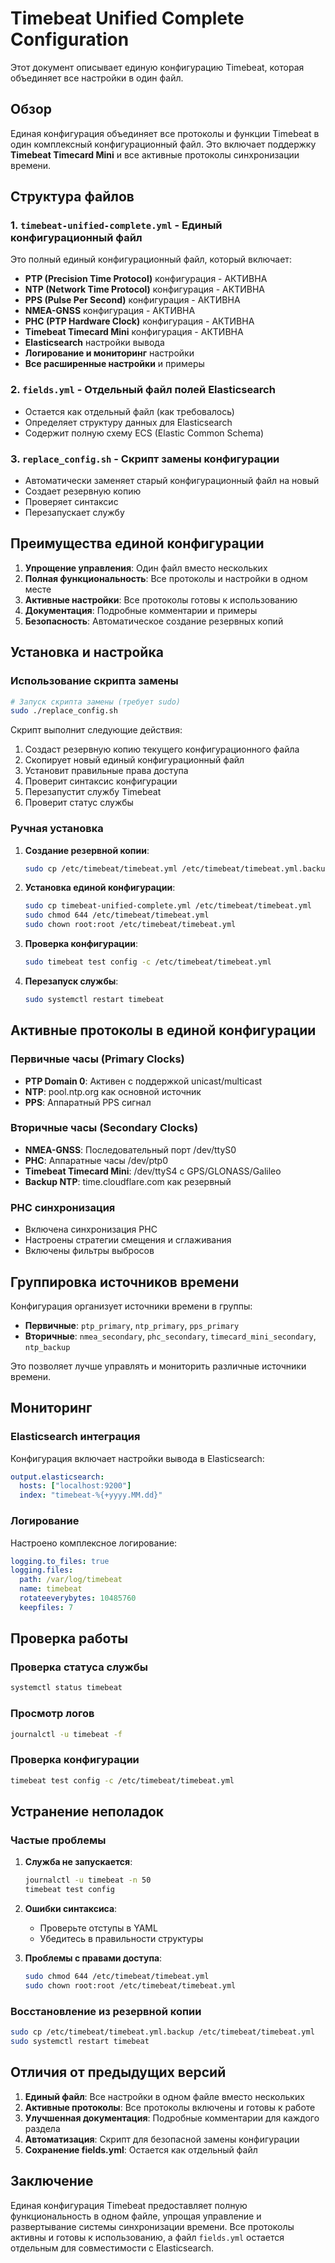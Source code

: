 # Timebeat Unified Complete Configuration

Этот документ описывает единую конфигурацию Timebeat, которая объединяет все настройки в один файл.

## Обзор

Единая конфигурация объединяет все протоколы и функции Timebeat в один комплексный конфигурационный файл. Это включает поддержку **Timebeat Timecard Mini** и все активные протоколы синхронизации времени.

## Структура файлов

### 1. `timebeat-unified-complete.yml` - Единый конфигурационный файл
Это полный единый конфигурационный файл, который включает:
- **PTP (Precision Time Protocol)** конфигурация - АКТИВНА
- **NTP (Network Time Protocol)** конфигурация - АКТИВНА
- **PPS (Pulse Per Second)** конфигурация - АКТИВНА
- **NMEA-GNSS** конфигурация - АКТИВНА
- **PHC (PTP Hardware Clock)** конфигурация - АКТИВНА
- **Timebeat Timecard Mini** конфигурация - АКТИВНА
- **Elasticsearch** настройки вывода
- **Логирование и мониторинг** настройки
- **Все расширенные настройки** и примеры

### 2. `fields.yml` - Отдельный файл полей Elasticsearch
- Остается как отдельный файл (как требовалось)
- Определяет структуру данных для Elasticsearch
- Содержит полную схему ECS (Elastic Common Schema)

### 3. `replace_config.sh` - Скрипт замены конфигурации
- Автоматически заменяет старый конфигурационный файл на новый
- Создает резервную копию
- Проверяет синтаксис
- Перезапускает службу

## Преимущества единой конфигурации

1. **Упрощение управления**: Один файл вместо нескольких
2. **Полная функциональность**: Все протоколы и настройки в одном месте
3. **Активные настройки**: Все протоколы готовы к использованию
4. **Документация**: Подробные комментарии и примеры
5. **Безопасность**: Автоматическое создание резервных копий

## Установка и настройка

### Использование скрипта замены

```bash
# Запуск скрипта замены (требует sudo)
sudo ./replace_config.sh
```

Скрипт выполнит следующие действия:
1. Создаст резервную копию текущего конфигурационного файла
2. Скопирует новый единый конфигурационный файл
3. Установит правильные права доступа
4. Проверит синтаксис конфигурации
5. Перезапустит службу Timebeat
6. Проверит статус службы

### Ручная установка

1. **Создание резервной копии**:
   ```bash
   sudo cp /etc/timebeat/timebeat.yml /etc/timebeat/timebeat.yml.backup
   ```

2. **Установка единой конфигурации**:
   ```bash
   sudo cp timebeat-unified-complete.yml /etc/timebeat/timebeat.yml
   sudo chmod 644 /etc/timebeat/timebeat.yml
   sudo chown root:root /etc/timebeat/timebeat.yml
   ```

3. **Проверка конфигурации**:
   ```bash
   sudo timebeat test config -c /etc/timebeat/timebeat.yml
   ```

4. **Перезапуск службы**:
   ```bash
   sudo systemctl restart timebeat
   ```

## Активные протоколы в единой конфигурации

### Первичные часы (Primary Clocks)
- **PTP Domain 0**: Активен с поддержкой unicast/multicast
- **NTP**: pool.ntp.org как основной источник
- **PPS**: Аппаратный PPS сигнал

### Вторичные часы (Secondary Clocks)
- **NMEA-GNSS**: Последовательный порт /dev/ttyS0
- **PHC**: Аппаратные часы /dev/ptp0
- **Timebeat Timecard Mini**: /dev/ttyS4 с GPS/GLONASS/Galileo
- **Backup NTP**: time.cloudflare.com как резервный

### PHC синхронизация
- Включена синхронизация PHC
- Настроены стратегии смещения и сглаживания
- Включены фильтры выбросов

## Группировка источников времени

Конфигурация организует источники времени в группы:

- **Первичные**: `ptp_primary`, `ntp_primary`, `pps_primary`
- **Вторичные**: `nmea_secondary`, `phc_secondary`, `timecard_mini_secondary`, `ntp_backup`

Это позволяет лучше управлять и мониторить различные источники времени.

## Мониторинг

### Elasticsearch интеграция
Конфигурация включает настройки вывода в Elasticsearch:

```yaml
output.elasticsearch:
  hosts: ["localhost:9200"]
  index: "timebeat-%{+yyyy.MM.dd}"
```

### Логирование
Настроено комплексное логирование:
```yaml
logging.to_files: true
logging.files:
  path: /var/log/timebeat
  name: timebeat
  rotateeverybytes: 10485760
  keepfiles: 7
```

## Проверка работы

### Проверка статуса службы
```bash
systemctl status timebeat
```

### Просмотр логов
```bash
journalctl -u timebeat -f
```

### Проверка конфигурации
```bash
timebeat test config -c /etc/timebeat/timebeat.yml
```

## Устранение неполадок

### Частые проблемы

1. **Служба не запускается**:
   ```bash
   journalctl -u timebeat -n 50
   timebeat test config
   ```

2. **Ошибки синтаксиса**:
   - Проверьте отступы в YAML
   - Убедитесь в правильности структуры

3. **Проблемы с правами доступа**:
   ```bash
   sudo chmod 644 /etc/timebeat/timebeat.yml
   sudo chown root:root /etc/timebeat/timebeat.yml
   ```

### Восстановление из резервной копии
```bash
sudo cp /etc/timebeat/timebeat.yml.backup /etc/timebeat/timebeat.yml
sudo systemctl restart timebeat
```

## Отличия от предыдущих версий

1. **Единый файл**: Все настройки в одном файле вместо нескольких
2. **Активные протоколы**: Все протоколы включены и готовы к работе
3. **Улучшенная документация**: Подробные комментарии для каждого раздела
4. **Автоматизация**: Скрипт для безопасной замены конфигурации
5. **Сохранение fields.yml**: Остается как отдельный файл

## Заключение

Единая конфигурация Timebeat предоставляет полную функциональность в одном файле, упрощая управление и развертывание системы синхронизации времени. Все протоколы активны и готовы к использованию, а файл `fields.yml` остается отдельным для совместимости с Elasticsearch.
